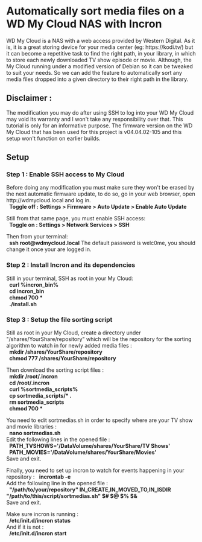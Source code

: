 # Automatically sort media files on a WD My Cloud NAS with Incron

<p>
WD My Cloud is a NAS with a web access provided by Western Digital.
As it is, it is a great storing device for your media center
(eg: https://kodi.tv/) but it can become a repetitive task to find
the right path, in your library, in which to store each newly
downloaded TV show episode or movie. Although, the My Cloud running
under a modified version of Debian so it can be tweaked to suit
your needs. So we can add the feature to automatically sort any
media files dropped into a given directory to their right path in
the library.
</p>

<h2>Disclaimer :</h2>
<p>
The modification you may do after using SSH to log into your WD My
Cloud may void its warranty and I won't take any responsibility
over that. This tutorial is only for an informative purpose.
The firmware version on the WD My Cloud that has been used for this
project is v04.04.02-105 and this setup won't function on earlier
builds.
</p>

<h2>Setup</h2>
<h3>Step 1 : Enable SSH access to My Cloud</h3>
<p>
Before doing any modification you must make sure they won't be
erased by the next automatic firmware update, to do so, go in your
web browser, open http://wdmycloud.local and log in.<br/>
&nbsp;&nbsp;<b>Toggle off : Settings > Firmware > Auto Update > Enable Auto Update </b><br/>
</p>
<p>
Still from that same page, you must enable SSH access:<br/>
&nbsp;&nbsp;<b>Toggle on : Settings > Network Services > SSH</b>
</p>
Then from your terminal: <br/>
&nbsp;&nbsp;<b>ssh root@wdmycloud.local</b>
The default password is welc0me, you should change it once your are
logged in.
</p>

<h3>Step 2 : Install Incron and its dependencies</h3>
<p>
Still in your terminal, SSH as root in your My Cloud:<br/>
&nbsp;&nbsp;<b>curl %incron_bin%</b><br/>
&nbsp;&nbsp;<b>cd incron_bin</b><br/>
&nbsp;&nbsp;<b>chmod 700 *</b><br/>
&nbsp;&nbsp;<b>./install.sh</b><br/>
</p>

<h3>Step 3 : Setup the file sorting script</h3>
<p>
Still as root in your My Cloud, create a directory under
"/shares/YourShare/repository" which will be the repository for the
sorting algorithm to watch in for newly added media files :<br/>
&nbsp;&nbsp;<b>mkdir /shares/YourShare/repository</b><br/>
&nbsp;&nbsp;<b>chmod 777 /shares/YourShare/repository</b><br/>

Then download the sorting script files :<br/>
&nbsp;&nbsp;<b>mkdir /root/.incron</b><br/>
&nbsp;&nbsp;<b>cd /root/.incron</b><br/>
&nbsp;&nbsp;<b>curl %sortmedia_scripts%</b><br/>
&nbsp;&nbsp;<b>cp sortmedia_scripts/* .</b><br/>
&nbsp;&nbsp;<b>rm sortmedia_scripts</b><br/>
&nbsp;&nbsp;<b>chmod 700 *</b><br/>

You need to edit sortmedias.sh in order to specify where are your
TV show and movie libraries :<br/>
&nbsp;&nbsp;<b>nano sortmedias.sh</b><br/>
Edit the following lines in the opened file :
&nbsp;&nbsp;<b>PATH_TVSHOWS='/DataVolume/shares/YourShare/TV Shows'</b><br/>
&nbsp;&nbsp;<b>PATH_MOVIES='/DataVolume/shares/YourShare/Movies'</b><br/>
Save and exit.

Finally, you need to set up incron to watch for events happening in
your repository :
&nbsp;&nbsp;<b>incrontab -e</b><br/>
Add the following line in the opened file :<br/>
&nbsp;&nbsp;<b>"/path/to/your/repository" IN_CREATE,IN_MOVED_TO,IN_ISDIR "/path/to/this/script/sortmedias.sh" $# $@ $% $&</b><br/>
Save and exit.<br/>

Make sure incron is running :<br/>
&nbsp;&nbsp;<b>/etc/init.d/incron status</b><br/>
And if it is not :<br/>
&nbsp;&nbsp;<b>/etc/init.d/incron start</b><br/>
</p>

